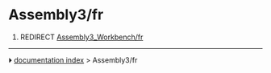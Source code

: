# Assembly3/fr
1.  REDIRECT [Assembly3_Workbench/fr](Assembly3_Workbench/fr.md)



---
⏵ [documentation index](../README.md) > Assembly3/fr

